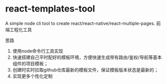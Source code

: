 # react-templates-tool
A simple node cli tool to create react/react-native/react-multiple-pages. 前端工程化工具

思路
1. 使用node命令行工具实现
2. 快速搭建自己平时配好的模板环境，方便快速生成带有路由/鉴权/导航等基本组件的项目模板；
3. 创建时实时拉取github仓库最新的模板文件，保证模板版本状态是最新的；
4. 实现更多个性化定制
